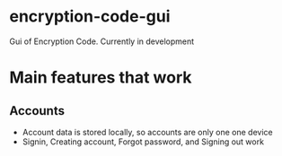 # encryption-code-gui
Gui of Encryption Code. Currently in development

# Main features that work
##

## Accounts
- Account data is stored locally, so accounts are only one one device
- Signin, Creating account, Forgot password, and Signing out work


